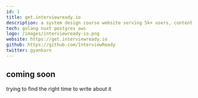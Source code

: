 ```yaml
---
id: 1
title: get.interviewready.io
description: a system design course website serving 5k+ users, content provided by youtuber gaurav sen. (freelance)
tech: golang nuxt postgres aws
logo: /images/interviewready-io.png
website: https://get.interviewready.io
github: https://github.com/InterviewReady
twitter: gyankarn
---
```


## coming soon

trying to find the right time to write about it
